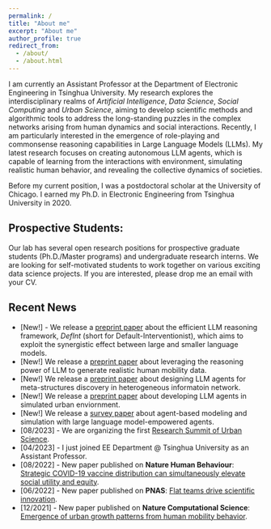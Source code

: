 ```yaml
---
permalink: /
title: "About me"
excerpt: "About me"
author_profile: true
redirect_from: 
  - /about/
  - /about.html
---
```


I am currently an Assistant Professor at the Department of Electronic Engineering in Tsinghua University. My research explores the interdisciplinary realms of *Artificial Intelligence*, *Data Science*, *Social Computing* and *Urban Science*, aiming to develop scientific methods and algorithmic tools to address the long-standing puzzles in the complex networks arising from human dynamics and social interactions. Recently, I am particularly interested in the emergence of role-playing and commonsense reasoning capabilities in Large Language Models (LLMs). My latest research focuses on creating autonomous LLM agents, which is capable of learning from the interactions with environment, simulating realistic human behavior, and revealing the collective dynamics of societies. 

Before my current position, I was a postdoctoral scholar at the University of Chicago. I earned my Ph.D. in Electronic Engineering from Tsinghua University in 2020.

## Prospective Students:
Our lab has several open research positions for prospective graduate students (Ph.D./Master programs) and undergraduate research interns. We are looking for self-motivated students to work together on various exciting data science projects. If you are interested, please drop me an email with your CV. 

## Recent News
- \[New!\] - We release a [preprint paper](https://arxiv.org/abs/2402.02563) about the efficient LLM reasoning framework, *DefInt* (short for Default-Interventionist), which aims to exploit the synergistic effect between large and smaller language models.
- \[New!\] We release a [preprint paper](https://arxiv.org/abs/2402.09836) about leveraging the reasoning power of LLM to generate realistic human mobility data.
- \[New!\] We release a [preprint paper](https://arxiv.org/abs/2402.09836) about designing LLM agents for meta-structures discovery in heterogeneous informatoin network.
- \[New!\] We release a [preprint paper](https://arxiv.org/abs/2312.11813) about developing LLM agents in simulated urban enviornment.
- \[New!\] We release a [survey paper](https://arxiv.org/abs/2312.11970) about agent-based modeling and simulation with large language model-empowered agents.
- \[08/2023\] - We are organizing the first [Research Summit of Urban Science](https://fi.ee.tsinghua.edu.cn/RSUSHD2023/).
- \[04/2023\] - I just joined EE Department @ Tsinghua University as an Assistant Professor.
- \[08/2022\] - New paper published on **Nature Human Behaviour**: [Strategic COVID-19 vaccine distribution can simultaneously elevate social utility and equity](https://www.nature.com/articles/s41562-022-01429-0).
- \[06/2022\] - New paper published on **PNAS**: [Flat teams drive scientific innovation](https://www.pnas.org/doi/abs/10.1073/pnas.2200927119).
- \[12/2021\] - New paper published on **Nature Computational Science**: [Emergence of urban growth patterns from human mobility behavior](https://www.nature.com/articles/s43588-021-00160-6).
